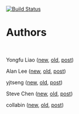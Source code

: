 [![Build Status](https://travis-ci.org/Rbloggers/RSSparser.svg?branch=master)](https://travis-ci.org/Rbloggers/RSSparser)

# Authors
<br>

Yongfu Liao ([new](Yongfu_Liao/new.json), [old](Yongfu_Liao/old.json), [post](Yongfu_Liao/new_post.json))

Alan Lee ([new](Alan_Lee/new.json), [old](Alan_Lee/old.json), [post](Alan_Lee/new_post.json))

yjtseng ([new](yjtseng/new.json), [old](yjtseng/old.json), [post](yjtseng/new_post.json))

Steve Chen ([new](Steve_Chen/new.json), [old](Steve_Chen/old.json), [post](Steve_Chen/new_post.json))

collabin ([new](collabin/new.json), [old](collabin/old.json), [post](collabin/new_post.json))

